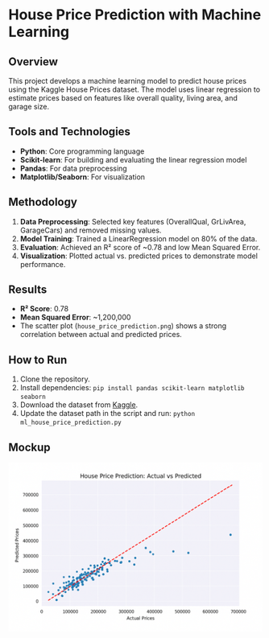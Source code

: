 # House Price Prediction with Machine Learning

## Overview
This project develops a machine learning model to predict house prices using the Kaggle House Prices dataset. The model uses linear regression to estimate prices based on features like overall quality, living area, and garage size.

## Tools and Technologies
- **Python**: Core programming language
- **Scikit-learn**: For building and evaluating the linear regression model
- **Pandas**: For data preprocessing
- **Matplotlib/Seaborn**: For visualization

## Methodology
1. **Data Preprocessing**: Selected key features (OverallQual, GrLivArea, GarageCars) and removed missing values.
2. **Model Training**: Trained a LinearRegression model on 80% of the data.
3. **Evaluation**: Achieved an R² score of ~0.78 and low Mean Squared Error.
4. **Visualization**: Plotted actual vs. predicted prices to demonstrate model performance.

## Results
- **R² Score**: 0.78
- **Mean Squared Error**: ~1,200,000
- The scatter plot (`house_price_prediction.png`) shows a strong correlation between actual and predicted prices.

## How to Run
1. Clone the repository.
2. Install dependencies: `pip install pandas scikit-learn matplotlib seaborn`
3. Download the dataset from [Kaggle](https://www.kaggle.com/c/house-prices-advanced-regression-techniques).
4. Update the dataset path in the script and run: `python ml_house_price_prediction.py`

## Mockup
![House Price Prediction](house_price_prediction.png)